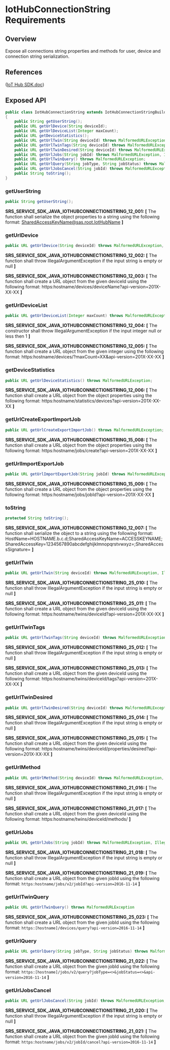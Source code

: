 # IotHubConnectionString Requirements

## Overview

Expose all connections string properties and methods for user, device and connection string serialization.

## References

([IoT Hub SDK.doc](https://microsoft.sharepoint.com/teams/Azure_IoT/_layouts/15/WopiFrame.aspx?sourcedoc={9A552E4B-EC00-408F-AE9A-D8C2C37E904F}&file=IoT%20Hub%20SDK.docx&action=default))

## Exposed API

```java
public class IotHubConnectionString extends IotHubConnectionStringBuilder
{
    public String getUserString();
    public URL getUrlDevice(String deviceId);
    public URL getUrlDeviceList(Integer maxCount);
    public URL getDeviceStatistics();
    public URL getUrlTwin(String deviceId) throws MalformedURLException, IllegalArgumentException;
    public URL getUrlTwinTags(String deviceId) throws MalformedURLException, IllegalArgumentException;
    public URL getUrlTwinDesired(String deviceId) throws MalformedURLException, IllegalArgumentException;
    public URL getUrlJobs(String jobId) throws MalformedURLException, IllegalArgumentException;
    public URL getUrlTwinQuery() throws MalformedURLException;
    public URL getUrlQuery(String jobType, String jobStatus) throws MalformedURLException, IllegalArgumentException;
    public URL getUrlJobsCancel(String jobId) throws MalformedURLException, IllegalArgumentException;
    public String toString();
}
```

### getUserString

```java
public String getUserString();
```
**SRS_SERVICE_SDK_JAVA_IOTHUBCONNECTIONSTRING_12_001: [** The function shall serialize the object properties to a string using the following format: SharedAccessKeyName@sas.root.IotHubName **]**

### getUrlDevice

```java
public URL getUrlDevice(String deviceId) throws MalformedURLException, IllegalArgumentException
```
**SRS_SERVICE_SDK_JAVA_IOTHUBCONNECTIONSTRING_12_002: [** The function shall throw IllegalArgumentException if the input string is empty or null **]**

**SRS_SERVICE_SDK_JAVA_IOTHUBCONNECTIONSTRING_12_003: [** The function shall create a URL object from the given deviceId using the following format: https:hostname/devices/deviceName?api-version=201X-XX-XX **]**

### getUrlDeviceList

```java
public URL getUrlDeviceList(Integer maxCount) throws MalformedURLException, IllegalArgumentException
```
**SRS_SERVICE_SDK_JAVA_IOTHUBCONNECTIONSTRING_12_004: [** The constructor shall throw IllegalArgumentException if the input integer null or less then 1 **]**

**SRS_SERVICE_SDK_JAVA_IOTHUBCONNECTIONSTRING_12_005: [** The function shall create a URL object from the given integer using the following format: https:hostname/devices/?maxCount=XX&api-version=201X-XX-XX **]**

### getDeviceStatistics

```java
public URL getUrlDeviceStatistics() throws MalformedURLException;
```
**SRS_SERVICE_SDK_JAVA_IOTHUBCONNECTIONSTRING_12_006: [** The function shall create a URL object from the object properties using the following format: https:hostname/statistics/devices?api-version=201X-XX-XX **]**

### getUrlCreateExportImportJob

```java
public URL getUrlCreateExportImportJob() throws MalformedURLException;
```
**SRS_SERVICE_SDK_JAVA_IOTHUBCONNECTIONSTRING_15_008: [** The function shall create a URL object from the object properties using the following format: https:hostname/jobs/create?api-version=201X-XX-XX **]**

### getUrlImportExportJob

```java
public URL getUrlImportExportJob(String jobId) throws MalformedURLException
```
**SRS_SERVICE_SDK_JAVA_IOTHUBCONNECTIONSTRING_15_009: [** The function shall create a URL object from the object properties using the following format: https:hostname/jobs/jobId?api-version=201X-XX-XX **]**

### toString

```java
protected String toString();
```
**SRS_SERVICE_SDK_JAVA_IOTHUBCONNECTIONSTRING_12_007: [** The function shall serialize the object to a string using the following format: HostName=HOSTNAME.b.c.d;SharedAccessKeyName=ACCESSKEYNAME;SharedAccessKey=1234567890abcdefghijklmnopqrstvwxyz=;SharedAccessSignature= **]**

### getUrlTwin

```java
public URL getUrlTwin(String deviceId) throws MalformedURLException, IllegalArgumentException;
```
**SRS_SERVICE_SDK_JAVA_IOTHUBCONNECTIONSTRING_25_010: [** The function shall throw IllegalArgumentException if the input string is empty or null **]**

**SRS_SERVICE_SDK_JAVA_IOTHUBCONNECTIONSTRING_25_011: [** The function shall create a URL object from the given deviceId using the following format: https:hostname/twins/deviceId?api-version=201X-XX-XX **]**

### getUrlTwinTags

```java
public URL getUrlTwinTags(String deviceId) throws MalformedURLException, IllegalArgumentException;
```
**SRS_SERVICE_SDK_JAVA_IOTHUBCONNECTIONSTRING_25_012: [** The function shall throw IllegalArgumentException if the input string is empty or null **]**

**SRS_SERVICE_SDK_JAVA_IOTHUBCONNECTIONSTRING_25_013: [** The function shall create a URL object from the given deviceId using the following format: https:hostname/twins/deviceId/tags?api-version=201X-XX-XX **]**

### getUrlTwinDesired

```java
public URL getUrlTwinDesired(String deviceId) throws MalformedURLException, IllegalArgumentException;
```
**SRS_SERVICE_SDK_JAVA_IOTHUBCONNECTIONSTRING_25_014: [** The function shall throw IllegalArgumentException if the input string is empty or null **]**

**SRS_SERVICE_SDK_JAVA_IOTHUBCONNECTIONSTRING_25_015: [** The function shall create a URL object from the given deviceId using the following format: https:hostname/twins/deviceId/properties/desired?api-version=201X-XX-XX **]**

### getUrlMethod

```java
public URL getUrlMethod(String deviceId) throws MalformedURLException, IllegalArgumentException;
```
**SRS_SERVICE_SDK_JAVA_IOTHUBCONNECTIONSTRING_21_016: [** The function shall throw IllegalArgumentException if the input string is empty or null **]**

**SRS_SERVICE_SDK_JAVA_IOTHUBCONNECTIONSTRING_21_017: [** The function shall create a URL object from the given deviceId using the following format: https:hostname/twins/deviceId/methods/ **]**


### getUrlJobs

```java
public URL getUrlJobs(String jobId) throws MalformedURLException, IllegalArgumentException;
```
**SRS_SERVICE_SDK_JAVA_IOTHUBCONNECTIONSTRING_21_018: [** The function shall throw IllegalArgumentException if the input string is empty or null **]**

**SRS_SERVICE_SDK_JAVA_IOTHUBCONNECTIONSTRING_21_019: [** The function shall create a URL object from the given jobId using the following format: `https:hostname/jobs/v2/jobId?api-version=2016-11-14` **]**

### getUrlTwinQuery

```java
public URL getUrlTwinQuery() throws MalformedURLException
```
**SRS_SERVICE_SDK_JAVA_IOTHUBCONNECTIONSTRING_25_023: [** The function shall create a URL object from the given jobId using the following format: `https:[hostname]/devices/query?api-version=2016-11-14` **]**


### getUrlQuery

```java
public URL getUrlQuery(String jobType, String jobStatus) throws MalformedURLException, IllegalArgumentException;
```
**SRS_SERVICE_SDK_JAVA_IOTHUBCONNECTIONSTRING_21_022: [** The function shall create a URL object from the given jobId using the following format: `https:[hostname]/jobs/v2/query?jobType=<>&jobStatus=<>&api-version=2016-11-14` **]**


### getUrlJobsCancel

```java
public URL getUrlJobsCancel(String jobId) throws MalformedURLException, IllegalArgumentException;
```
**SRS_SERVICE_SDK_JAVA_IOTHUBCONNECTIONSTRING_21_020: [** The function shall throw IllegalArgumentException if the input string is empty or null **]**

**SRS_SERVICE_SDK_JAVA_IOTHUBCONNECTIONSTRING_21_021: [** The function shall create a URL object from the given jobId using the following format: `https:hostname/jobs/v2/jobId/cancel?api-version=2016-11-14` **]**
